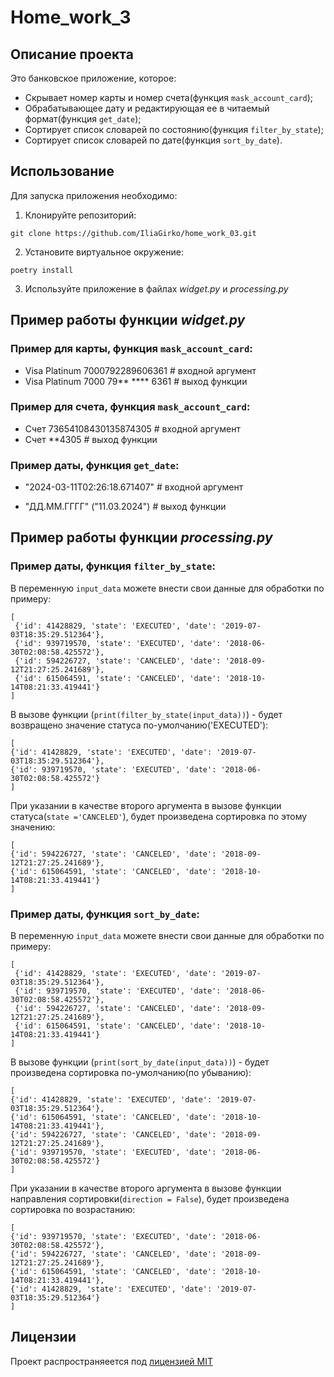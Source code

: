 # Нome_work_3

## Описание проекта
Это банковское приложение, которое: 
+ Cкрывает номер карты и номер счета(функция `mask_account_card`);
+ Обрабатывающее дату и редактирующая ее в читаемый формат(функция `get_date`);
+ Сортирует список словарей по состоянию(функция `filter_by_state`);
+ Сортирует список словарей по дате(функция `sort_by_date`).

## Использование
Для запуска приложения необходимо:
1. Клонируйте репозиторий:

```
git clone https://github.com/IliaGirko/home_work_03.git
```
2. Установите виртуальное окружение:
```
poetry install
```
3. Используйте приложение в файлах *widget.py* и *processing.py*

## Пример работы функции *widget.py*
### Пример для карты, функция `mask_account_card`:
+ Visa Platinum 7000792289606361  # входной аргумент
+ Visa Platinum 7000 79** **** 6361  # выход функции

### Пример для счета, функция `mask_account_card`:
+ Счет 73654108430135874305  # входной аргумент
+ Счет **4305  # выход функции

### Пример даты, функция `get_date`:
+ "2024-03-11T02:26:18.671407" # входной аргумент

+ "ДД.ММ.ГГГГ" ("11.03.2024") # выход функции

## Пример работы функции *processing.py*
### Пример даты, функция `filter_by_state`:
В переменную `input_data` можете внести свои данные для обработки по примеру:
```
[
 {'id': 41428829, 'state': 'EXECUTED', 'date': '2019-07-03T18:35:29.512364'},
 {'id': 939719570, 'state': 'EXECUTED', 'date': '2018-06-30T02:08:58.425572'},
 {'id': 594226727, 'state': 'CANCELED', 'date': '2018-09-12T21:27:25.241689'},
 {'id': 615064591, 'state': 'CANCELED', 'date': '2018-10-14T08:21:33.419441'}
]
```
В вызове функции (`print(filter_by_state(input_data))`) - будет возвращено значение статуса по-умолчанию('EXECUTED'): 
```
[
{'id': 41428829, 'state': 'EXECUTED', 'date': '2019-07-03T18:35:29.512364'}, 
{'id': 939719570, 'state': 'EXECUTED', 'date': '2018-06-30T02:08:58.425572'}
] 
```

При указании в качестве второго аргумента в вызове функции статуса(`state ='CANCELED'`), будет произведена сортировка по этому значению:

```
[
{'id': 594226727, 'state': 'CANCELED', 'date': '2018-09-12T21:27:25.241689'}, 
{'id': 615064591, 'state': 'CANCELED', 'date': '2018-10-14T08:21:33.419441'}
] 
```
### Пример даты, функция `sort_by_date`:
В переменную `input_data` можете внести свои данные для обработки по примеру:
```
[
 {'id': 41428829, 'state': 'EXECUTED', 'date': '2019-07-03T18:35:29.512364'},
 {'id': 939719570, 'state': 'EXECUTED', 'date': '2018-06-30T02:08:58.425572'},
 {'id': 594226727, 'state': 'CANCELED', 'date': '2018-09-12T21:27:25.241689'},
 {'id': 615064591, 'state': 'CANCELED', 'date': '2018-10-14T08:21:33.419441'}
]
```
В вызове функции (`print(sort_by_date(input_data))`) - будет произведена сортировка по-умолчанию(по убыванию): 
```
[
{'id': 41428829, 'state': 'EXECUTED', 'date': '2019-07-03T18:35:29.512364'}, 
{'id': 615064591, 'state': 'CANCELED', 'date': '2018-10-14T08:21:33.419441'}, 
{'id': 594226727, 'state': 'CANCELED', 'date': '2018-09-12T21:27:25.241689'}, 
{'id': 939719570, 'state': 'EXECUTED', 'date': '2018-06-30T02:08:58.425572'}
] 
```
При указании в качестве второго аргумента в вызове функции направления сортировки(`direction = False`), будет произведена сортировка по возрастанию:

```
[
{'id': 939719570, 'state': 'EXECUTED', 'date': '2018-06-30T02:08:58.425572'}, 
{'id': 594226727, 'state': 'CANCELED', 'date': '2018-09-12T21:27:25.241689'}, 
{'id': 615064591, 'state': 'CANCELED', 'date': '2018-10-14T08:21:33.419441'}, 
{'id': 41428829, 'state': 'EXECUTED', 'date': '2019-07-03T18:35:29.512364'}
] 
```

## Лицензии
Проект распространяеется под [лицензией MIT](https://github.com/git/git-scm.com/blob/main/MIT-LICENSE.txt)
